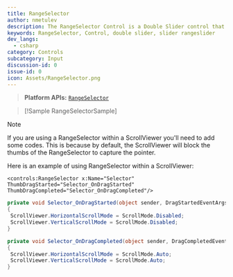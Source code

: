 ```yaml
---
title: RangeSelector
author: nmetulev
description: The RangeSelector Control is a Double Slider control that allows the user to select a sub-range of values from a larger range of possible values. The user can slide from the left or right of the range.
keywords: RangeSelector, Control, double slider, slider rangeslider
dev_langs:
  - csharp
category: Controls
subcategory: Input
discussion-id: 0
issue-id: 0
icon: Assets/RangeSelector.png
---
```


> **Platform APIs:** [`RangeSelector`](/dotnet/api/microsoft.toolkit.uwp.ui.controls.rangeselector)

> [!Sample RangeSelectorSample]

> [!NOTE]
> If you are using a RangeSelector within a ScrollViewer you'll need to add some codes. This is because by default, the ScrollViewer will block the thumbs of the RangeSelector to capture the pointer.

Here is an example of using RangeSelector within a ScrollViewer:

```xaml
<controls:RangeSelector x:Name="Selector" ThumbDragStarted="Selector_OnDragStarted" ThumbDragCompleted="Selector_OnDragCompleted"/>
```

```csharp
private void Selector_OnDragStarted(object sender, DragStartedEventArgs e)
{
 ScrollViewer.HorizontalScrollMode = ScrollMode.Disabled;
 ScrollViewer.VerticalScrollMode = ScrollMode.Disabled;
}

private void Selector_OnDragCompleted(object sender, DragCompletedEventArgs e)
{
 ScrollViewer.HorizontalScrollMode = ScrollMode.Auto;
 ScrollViewer.VerticalScrollMode = ScrollMode.Auto;
}
```
